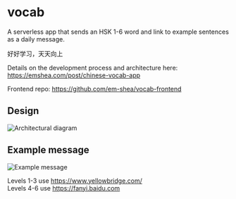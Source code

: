 # vocab

A serverless app that sends an HSK 1-6 word and link to example sentences as a daily message.

好好学习，天天向上

Details on the development process and architecture here: https://emshea.com/post/chinese-vocab-app

Frontend repo: https://github.com/em-shea/vocab-frontend

## Design

![Architectural diagram](https://s3.amazonaws.com/tsu-dev.emshea.com-dev-static/static/images/vocab-app-launch/Vocab+app+v3-640.PNG)

## Example message

![Example message](https://s3.amazonaws.com/tsu-dev.emshea.com-dev-static/static/images/vocab-app-launch/haohaotiantian-email-640.PNG)

Levels 1-3 use https://www.yellowbridge.com/  
Levels 4-6 use https://fanyi.baidu.com